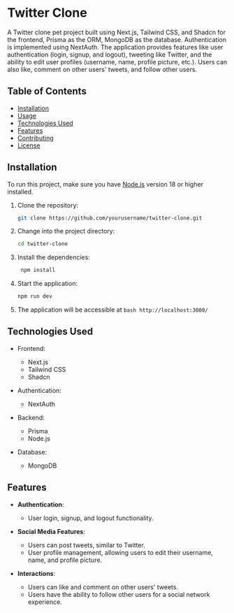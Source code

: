 # Twitter Clone

A Twitter clone pet project built using Next.js, Tailwind CSS, and Shadcn for the frontend, Prisma as the ORM, MongoDB as the database. Authentication is implemented using NextAuth. The application provides features like user authentication (login, signup, and logout), tweeting like Twitter, and the ability to edit user profiles (username, name, profile picture, etc.). Users can also like, comment on other users' tweets, and follow other users.

## Table of Contents

- [Installation](#installation)
- [Usage](#usage)
- [Technologies Used](#technologies-used)
- [Features](#features)
- [Contributing](#contributing)
- [License](#license)

## Installation

To run this project, make sure you have [Node.js](https://nodejs.org/) version 18 or higher installed.

1. Clone the repository:

   ```bash
   git clone https://github.com/yourusername/twitter-clone.git
   ```

2. Change into the project directory:

   ```bash
   cd twitter-clone
   ```

3. Install the dependencies:
   ```bash
    npm install
   ```
4. Start the application:
   ```bash
   npm run dev
   ```
5. The application will be accessible at
   `bash
http://localhost:3000/
`

## Technologies Used

- Frontend:

  - Next.js
  - Tailwind CSS
  - Shadcn

- Authentication:

  - NextAuth

- Backend:

  - Prisma
  - Node.js

- Database:

  - MongoDB

## Features

- **Authentication**:

  - User login, signup, and logout functionality.

- **Social Media Features**:

  - Users can post tweets, similar to Twitter.
  - User profile management, allowing users to edit their username, name, and profile picture.

- **Interactions**:
  - Users can like and comment on other users' tweets.
  - Users have the ability to follow other users for a social network experience.
